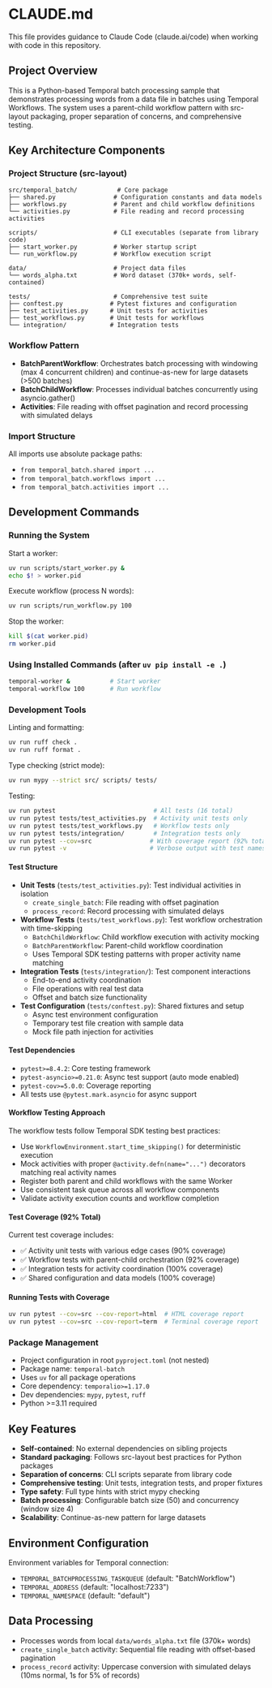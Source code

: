 # CLAUDE.md

This file provides guidance to Claude Code (claude.ai/code) when working with code in this repository.

## Project Overview

This is a Python-based Temporal batch processing sample that demonstrates processing words from a data file in batches using Temporal Workflows. The system uses a parent-child workflow pattern with src-layout packaging, proper separation of concerns, and comprehensive testing.

## Key Architecture Components

### Project Structure (src-layout)
```
src/temporal_batch/           # Core package
├── shared.py                # Configuration constants and data models
├── workflows.py             # Parent and child workflow definitions  
└── activities.py            # File reading and record processing activities

scripts/                     # CLI executables (separate from library code)
├── start_worker.py          # Worker startup script
└── run_workflow.py          # Workflow execution script

data/                        # Project data files
└── words_alpha.txt          # Word dataset (370k+ words, self-contained)

tests/                       # Comprehensive test suite
├── conftest.py             # Pytest fixtures and configuration
├── test_activities.py      # Unit tests for activities
├── test_workflows.py       # Unit tests for workflows
└── integration/            # Integration tests
```

### Workflow Pattern
- **BatchParentWorkflow**: Orchestrates batch processing with windowing (max 4 concurrent children) and continue-as-new for large datasets (>500 batches)
- **BatchChildWorkflow**: Processes individual batches concurrently using asyncio.gather()
- **Activities**: File reading with offset pagination and record processing with simulated delays

### Import Structure
All imports use absolute package paths:
- `from temporal_batch.shared import ...`
- `from temporal_batch.workflows import ...`
- `from temporal_batch.activities import ...`

## Development Commands

### Running the System
Start a worker:
```bash
uv run scripts/start_worker.py &
echo $! > worker.pid
```

Execute workflow (process N words):
```bash
uv run scripts/run_workflow.py 100
```

Stop the worker:
```bash
kill $(cat worker.pid)
rm worker.pid
```

### Using Installed Commands (after `uv pip install -e .`)
```bash
temporal-worker &           # Start worker
temporal-workflow 100       # Run workflow
```

### Development Tools
Linting and formatting:
```bash
uv run ruff check .
uv run ruff format .
```

Type checking (strict mode):
```bash
uv run mypy --strict src/ scripts/ tests/
```

Testing:
```bash
uv run pytest                           # All tests (16 total)
uv run pytest tests/test_activities.py  # Activity unit tests only
uv run pytest tests/test_workflows.py   # Workflow tests only
uv run pytest tests/integration/        # Integration tests only  
uv run pytest --cov=src                # With coverage report (92% total)
uv run pytest -v                       # Verbose output with test names
```

#### Test Structure
- **Unit Tests** (`tests/test_activities.py`): Test individual activities in isolation
  - `create_single_batch`: File reading with offset pagination
  - `process_record`: Record processing with simulated delays
- **Workflow Tests** (`tests/test_workflows.py`): Test workflow orchestration with time-skipping
  - `BatchChildWorkflow`: Child workflow execution with activity mocking
  - `BatchParentWorkflow`: Parent-child workflow coordination
  - Uses Temporal SDK testing patterns with proper activity name matching
- **Integration Tests** (`tests/integration/`): Test component interactions
  - End-to-end activity coordination
  - File operations with real test data
  - Offset and batch size functionality
- **Test Configuration** (`tests/conftest.py`): Shared fixtures and setup
  - Async test environment configuration
  - Temporary test file creation with sample data
  - Mock file path injection for activities

#### Test Dependencies
- `pytest>=8.4.2`: Core testing framework
- `pytest-asyncio>=0.21.0`: Async test support (auto mode enabled)
- `pytest-cov>=5.0.0`: Coverage reporting
- All tests use `@pytest.mark.asyncio` for async support

#### Workflow Testing Approach
The workflow tests follow Temporal SDK testing best practices:
- Use `WorkflowEnvironment.start_time_skipping()` for deterministic execution
- Mock activities with proper `@activity.defn(name="...")` decorators matching real activity names
- Register both parent and child workflows with the same Worker
- Use consistent task queue across all workflow components
- Validate activity execution counts and workflow completion

#### Test Coverage (92% Total)
Current test coverage includes:
- ✅ Activity unit tests with various edge cases (90% coverage)
- ✅ Workflow tests with parent-child orchestration (92% coverage)
- ✅ Integration tests for activity coordination (100% coverage)
- ✅ Shared configuration and data models (100% coverage)

#### Running Tests with Coverage
```bash
uv run pytest --cov=src --cov-report=html  # HTML coverage report
uv run pytest --cov=src --cov-report=term  # Terminal coverage report
```

### Package Management
- Project configuration in root `pyproject.toml` (not nested)
- Package name: `temporal-batch` 
- Uses `uv` for all package operations
- Core dependency: `temporalio>=1.17.0`
- Dev dependencies: `mypy`, `pytest`, `ruff`
- Python >=3.11 required

## Key Features

- **Self-contained**: No external dependencies on sibling projects
- **Standard packaging**: Follows src-layout best practices for Python packages
- **Separation of concerns**: CLI scripts separate from library code
- **Comprehensive testing**: Unit tests, integration tests, and proper fixtures
- **Type safety**: Full type hints with strict mypy checking
- **Batch processing**: Configurable batch size (50) and concurrency (window size 4)
- **Scalability**: Continue-as-new pattern for large datasets

## Environment Configuration
Environment variables for Temporal connection:
- `TEMPORAL_BATCHPROCESSING_TASKQUEUE` (default: "BatchWorkflow")
- `TEMPORAL_ADDRESS` (default: "localhost:7233")  
- `TEMPORAL_NAMESPACE` (default: "default")

## Data Processing
- Processes words from local `data/words_alpha.txt` file (370k+ words)
- `create_single_batch` activity: Sequential file reading with offset-based pagination
- `process_record` activity: Uppercase conversion with simulated delays (10ms normal, 1s for 5% of records)